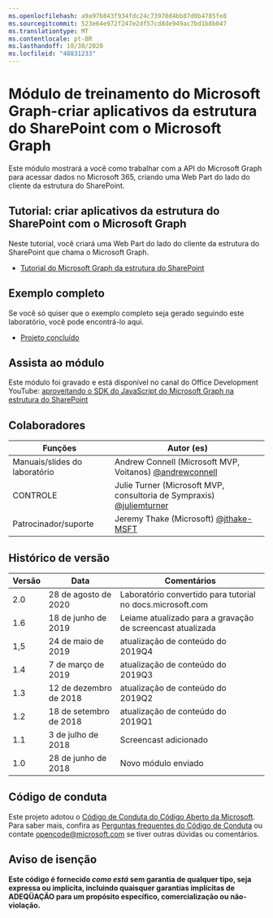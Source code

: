 ```yaml
---
ms.openlocfilehash: a9a97b843f934fdc24c73970d4bb87d0b4785fe8
ms.sourcegitcommit: 523e64e972f247e2df57cd8de949ac7bd1b8b047
ms.translationtype: MT
ms.contentlocale: pt-BR
ms.lasthandoff: 10/30/2020
ms.locfileid: "48831233"
---
```

# <a name="microsoft-graph-training-module---build-sharepoint-framework-apps-with-microsoft-graph"></a>Módulo de treinamento do Microsoft Graph-criar aplicativos da estrutura do SharePoint com o Microsoft Graph

Este módulo mostrará a você como trabalhar com a API do Microsoft Graph para acessar dados no Microsoft 365, criando uma Web Part do lado do cliente da estrutura do SharePoint.

## <a name="tutorial---build-sharepoint-framework-apps-with-microsoft-graph"></a>Tutorial: criar aplicativos da estrutura do SharePoint com o Microsoft Graph

Neste tutorial, você criará uma Web Part do lado do cliente da estrutura do SharePoint que chama o Microsoft Graph.

- [Tutorial do Microsoft Graph da estrutura do SharePoint](https://docs.microsoft.com/graph/tutorials/spfx)

## <a name="completed-sample"></a>Exemplo completo

Se você só quiser que o exemplo completo seja gerado seguindo este laboratório, você pode encontrá-lo aqui.

- [Projeto concluído](demo)

## <a name="watch-the-module"></a>Assista ao módulo

Este módulo foi gravado e está disponível no canal do Office Development YouTube: [aproveitando o SDK do JavaScript do Microsoft Graph na estrutura do SharePoint](https://youtu.be/Z0ddMmgTWdQ)

## <a name="contributors"></a>Colaboradores

|        Funções         |                                           Autor (es)                                           |
| -------------------- | --------------------------------------------------------------------------------------------- |
| Manuais/slides do laboratório | Andrew Connell (Microsoft MVP, Voitanos) [@andrewconnell](//github.com/andrewconnell)         |
| CONTROLE                   | Julie Turner (Microsoft MVP, consultoria de Sympraxis) [@juliemturner](//github.com/juliemturner) |
| Patrocinador/suporte    | Jeremy Thake (Microsoft) [@jthake-MSFT](//github.com/jthake-msft)                             |

## <a name="version-history"></a>Histórico de versão

| Versão |        Data        |                     Comentários                     |
| ------- | ------------------ | ------------------------------------------------ |
| 2.0     | 28 de agosto de 2020    | Laboratório convertido para tutorial no docs.microsoft.com  |
| 1.6     | 18 de junho de 2019      | Leiame atualizado para a gravação de screencast atualizada |
| 1,5     | 24 de maio de 2019       | atualização de conteúdo do 2019Q4                           |
| 1.4     | 7 de março de 2019      | atualização de conteúdo do 2019Q3                           |
| 1.3     | 12 de dezembro de 2018  | atualização de conteúdo do 2019Q2                           |
| 1.2     | 18 de setembro de 2018 | atualização de conteúdo do 2019Q1                           |
| 1.1     | 3 de julho de 2018       | Screencast adicionado                                 |
| 1.0     | 28 de junho de 2018      | Novo módulo enviado                             |

## <a name="code-of-conduct"></a>Código de conduta

Este projeto adotou o [Código de Conduta do Código Aberto da Microsoft](https://opensource.microsoft.com/codeofconduct/). Para saber mais, confira as [Perguntas frequentes do Código de Conduta](https://opensource.microsoft.com/codeofconduct/faq/) ou contate [opencode@microsoft.com](mailto:opencode@microsoft.com) se tiver outras dúvidas ou comentários.

## <a name="disclaimer"></a>Aviso de isenção

**Este código é fornecido _como está_ sem garantia de qualquer tipo, seja expressa ou implícita, incluindo quaisquer garantias implícitas de ADEQÜAÇÃO para um propósito específico, comercialização ou não-violação.**
